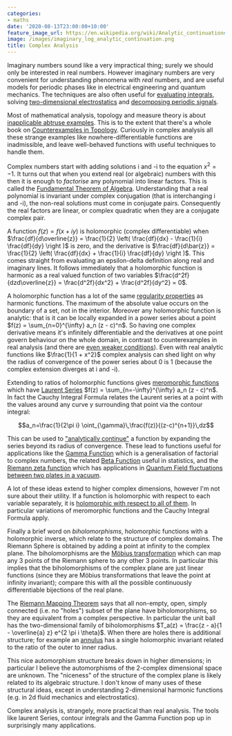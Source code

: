 ```yaml
---
categories:
- maths
date: '2020-08-13T23:00:00+10:00'
feature_image_url: https://en.wikipedia.org/wiki/Analytic_continuation#/media/File:Imaginary_log_analytic_continuation.png
image: /images/imaginary_log_analytic_continuation.png
title: Complex Analysis
---
```


Imaginary numbers sound like a very impractical thing; surely we should only be interested in real numbers.
However imaginary numbers are very convenient for understanding phenomena with *real* numbers, and are useful models for periodic phases like in electrical engineering and quantum mechanics.
The techniques are also often useful for [evaluating integrals](https://en.wikipedia.org/wiki/Contour_integration), solving [two-dimensional electrostatics](https://en.wikipedia.org/wiki/Harmonic_function#Connections_with_complex_function_theory) and [decomposing periodic signals](https://en.wikipedia.org/wiki/Fourier_analysis).

Most of mathematical analysis, topology and measure theory is about [inapplicable abtruse examples](/sunk-cost-pure-maths).
This is to the extent that there's a whole book on [Counterexamples in Topology](https://en.wikipedia.org/wiki/Counterexamples_in_Topology).
Curiously in complex analysis all these strange examples like nowhere-differentiable functions are inadmissible, and leave well-behaved functions with useful techniques to handle them.

Complex numbers start with adding solutions i and -i to the equation $x^2 = -1$.
It turns out that when you extend real (or algebraic) numbers with this then it is enough to *factorise* any polynomial into linear factors.
This is called the [Fundamental Theorem of Algebra](https://en.wikipedia.org/wiki/Fundamental_theorem_of_algebra).
Understanding that a real polynomial is invariant under complex conjugation (that is interchanging i and -i), the non-real solutions must come in conjugate pairs.
Consequently the real factors are linear, or complex quadratic when they are a conjugate complex pair.

A function $f(z) = f(x+iy)$ is holomorphic (complex differentiable) when $\frac{df}{d\overline{z}} = \frac{1}{2} \left( \frac{df}{dx} - \frac{1}{i} \frac{df}{dy} \right )$ is zero, and the derivative is $\frac{df}{d\bar{z}} = \frac{1}{2} \left( \frac{df}{dx} + \frac{1}{i} \frac{df}{dy} \right )$.
This comes straight from evaluating an epsilon-delta definition along real and imaginary lines.
It follows immediately that a holomorphic function is harmonic as a real valued function of two variables $\frac{d^2f}{dzd\overline{z}} = \frac{d^2f}{dx^2} + \frac{d^2f}{dy^2} = 0$.

A holomorphic function has a lot of the same [regularity properties](https://en.wikipedia.org/wiki/Harmonic_function#Properties_of_harmonic_functions) as harmonic functions.
The maximum of the absolute value occurs on the boundary of a set, not in the interior.
Moreover any holomorphic function is analytic: that is it can be locally expanded in a power series about a point $f(z) = \sum_{n=0}^{\infty} a_n (z - c)^n$.
So having one complex derivative means it's infinitely differentiable and the derivatives at one point govern behaviour on the whole domain, in contrast to counterexamples in real analysis (and there are [even weaker conditions](https://en.wikipedia.org/wiki/Morera's_theorem)).
Even with real analytic functions like $\frac{1}{1 + x^2}$ complex analysis can shed light on why the radius of convergence of the power series about 0 is 1 (because the complex extension diverges at i and -i).

Extending to ratios of holomorphic functions gives [meromorphic functions](https://en.wikipedia.org/wiki/Meromorphic_function) which have [Laurent Series](https://en.wikipedia.org/wiki/Laurent_series) $f(z) = \sum_{n=-\infty}^{\infty} a_n (z - c)^n$.
In fact the Cauchy Integral Formula relates the Laurent series at a point with the values around any curve $\gamma$ surrounding that point via the contour integral:

$$a_n=\frac{1}{2\pi i} \oint_{\gamma}\,\frac{f(z)}{(z-c)^{n+1}}\,dz$$

This can be used to ["analytically continue"](https://en.wikipedia.org/wiki/Analytic_continuation) a function by expanding the series beyond its radius of convergence.
These lead to functions useful for applications like the [Gamma Function](https://en.wikipedia.org/wiki/Gamma_function) which is a generalisation of factorial to complex numbers, the related [Beta Function](/beta-function) useful in statistics, and the [Riemann zeta function](https://en.wikipedia.org/wiki/Riemann_zeta_function) which has applications in [Quantum Field fluctuations between two plates in a vacuum](https://en.wikipedia.org/wiki/Casimir_effect#Derivation_of_Casimir_effect_assuming_zeta-regularization).

A lot of these ideas extend to higher complex dimensions, however I'm not sure about their utility.
If a function is holomorphic with respect to each variable separately, it is [holomorphic with respect to all of them](https://en.wikipedia.org/wiki/Hartogs%27s_theorem).
In particular variations of meromorphic functions and the Cauchy Integral Formula apply.

Finally a brief word on *biholomorphisms*, holomorphic functions with a holomorphic inverse, which relate to the structure of complex domains.
The Riemann Sphere is obtained by adding a point at infinity to the complex plane. 
The biholomorphisms are the [Möbius transformation](https://en.wikipedia.org/wiki/M%C3%B6bius_transformation) which can map any 3 points of the Riemann sphere to any other 3 points.
In particular this implies that the biholomorphisms of the complex plane are just linear functions (since they are Möbius transformations that leave the point at infinity invariant); compare this with all the possible continuously differentiable bijections of the real plane.

The [Riemann Mapping Theorem](https://en.wikipedia.org/wiki/Riemann_mapping_theorem) says that all non-empty, open, simply connected (i.e. no "holes") subset of the plane have biholomorphisms, so they are equivalent from a complex perspective.
In particular the unit ball has the two-dimensional family of biholomorphisms $T_a(z) = \frac{z - a}{1 - \overline{a} z} e^{2 \pi i \theta}$.
When there are holes there is additional structure; for example an [annulus](https://en.wikipedia.org/wiki/Annulus_(mathematics)#Complex_structure) has a single holomorphic invariant related to the ratio of the outer to inner radius.

This nice automorphism structure breaks down in higher dimensions; in particular I believe the automorphisms of the 2-complex dimensional space are unknown.
The "niceness" of the structure of the complex plane is likely related to its algebraic structure.
I don't know of many uses of these structural ideas, except in understanding 2-dimensional harmonic functions (e.g. in 2d fluid mechanics and electrostatics).

Complex analysis is, strangely, more practical than real analysis.
The tools like laurent Series, contour integrals and the Gamma Function pop up in surprisingly many applications.